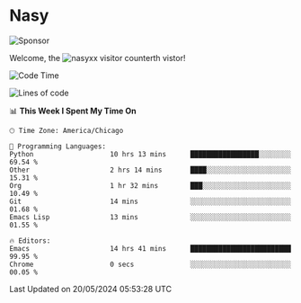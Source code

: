 # Nasy

<!--
<p align="center">
<img height="200" src="https://github-readme-stats.vercel.app/api?username=nasyxx&count_private=true&show_icons=true&theme=dracula&include_all_commits=true"/>
<img height="200" src="https://github-readme-stats.vercel.app/api/top-langs/?username=nasyxx&theme=dracula&hide=html,jupyter+notebook&count_private=true&show_icons=true"/>
</p>

  
----------------
-->

![Sponsor](https://img.shields.io/static/v1.svg?label=Sponsor&message=%E2%9D%A4&logo=GitHub&style=flat&color=pink)
 
Welcome, the ![nasyxx visitor counter](https://count.getloli.com/get/@nasyxx?theme=rule34)th vistor!
 
<!--START_SECTION:waka-->
![Code Time](http://img.shields.io/badge/Code%20Time-4%2C457%20hrs%2016%20mins-blue)

![Lines of code](https://img.shields.io/badge/From%20Hello%20World%20I%27ve%20Written-6.3%20million%20lines%20of%20code-blue)

📊 **This Week I Spent My Time On** 

```text
🕑︎ Time Zone: America/Chicago

💬 Programming Languages: 
Python                   10 hrs 13 mins      █████████████████░░░░░░░░   69.54 % 
Other                    2 hrs 14 mins       ████░░░░░░░░░░░░░░░░░░░░░   15.31 % 
Org                      1 hr 32 mins        ███░░░░░░░░░░░░░░░░░░░░░░   10.49 % 
Git                      14 mins             ░░░░░░░░░░░░░░░░░░░░░░░░░   01.68 % 
Emacs Lisp               13 mins             ░░░░░░░░░░░░░░░░░░░░░░░░░   01.55 % 

🔥 Editors: 
Emacs                    14 hrs 41 mins      █████████████████████████   99.95 % 
Chrome                   0 secs              ░░░░░░░░░░░░░░░░░░░░░░░░░   00.05 % 
```


 Last Updated on 20/05/2024 05:53:28 UTC
<!--END_SECTION:waka-->

<!-- ![visitors](https://visitor-badge.laobi.icu/badge?page_id=nasyxx.nasyxx) -->

